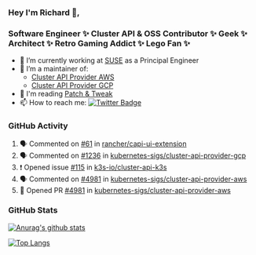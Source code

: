 ### Hey I'm Richard 👋, 

<h3 align="left">Software Engineer ✨ Cluster API & OSS Contributor ✨ Geek ✨ Architect ✨ Retro Gaming Addict ✨ Lego Fan ✨</h3>

- 🔭 I’m currently working at [SUSE](https://www.suse.com/) as a Principal Engineer
- 👯 I’m a maintainer of:
  -  [Cluster API Provider AWS](https://github.com/kubernetes-sigs/cluster-api-provider-aws)
  -  [Cluster API Provider GCP](https://github.com/kubernetes-sigs/cluster-api-provider-gcp)
- 💬 I'm reading [Patch & Tweak](https://bjooks.com/products/patch-tweak-exploring-modular-synthesis)
- 📫 How to reach me: [![Twitter Badge](https://img.shields.io/badge/-@fruit_case-00acee?style=flat&logo=Twitter&logoColor=white)](https://twitter.com/intent/follow?screen_name=fruit_case "Follow on Twitter")

### GitHub Activity 

<!--START_SECTION:activity-->
1. 🗣 Commented on [#61](https://github.com/rancher/capi-ui-extension/issues/61#issuecomment-2112558841) in [rancher/capi-ui-extension](https://github.com/rancher/capi-ui-extension)
2. 🗣 Commented on [#1236](https://github.com/kubernetes-sigs/cluster-api-provider-gcp/pull/1236#issuecomment-2112551927) in [kubernetes-sigs/cluster-api-provider-gcp](https://github.com/kubernetes-sigs/cluster-api-provider-gcp)
3. ❗ Opened issue [#115](https://github.com/k3s-io/cluster-api-k3s/issues/115) in [k3s-io/cluster-api-k3s](https://github.com/k3s-io/cluster-api-k3s)
4. 🗣 Commented on [#4981](https://github.com/kubernetes-sigs/cluster-api-provider-aws/pull/4981#issuecomment-2110497121) in [kubernetes-sigs/cluster-api-provider-aws](https://github.com/kubernetes-sigs/cluster-api-provider-aws)
5. 💪 Opened PR [#4981](https://github.com/kubernetes-sigs/cluster-api-provider-aws/pull/4981) in [kubernetes-sigs/cluster-api-provider-aws](https://github.com/kubernetes-sigs/cluster-api-provider-aws)
<!--END_SECTION:activity-->

### GitHub Stats

[![Anurag's github stats](https://github-readme-stats.vercel.app/api?username=richardcase&count_private=true&show_icons=true)](https://github.com/anuraghazra/github-readme-stats)

[![Top Langs](https://github-readme-stats.vercel.app/api/top-langs/?username=richardcase&hide=html&layout=compact)](https://github.com/anuraghazra/github-readme-stats)
